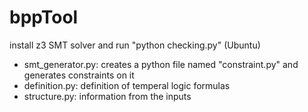 # bppTool

install z3 SMT solver and run "python checking.py" (Ubuntu)

- smt_generator.py: creates a python file named "constraint.py" and generates constraints on it
- definition.py: definition of temperal logic formulas
- structure.py: information from the inputs
